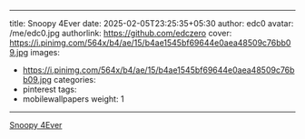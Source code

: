 
---
title: Snoopy 4Ever
date: 2025-02-05T23:25:35+05:30
author: edc0
avatar: /me/edc0.jpg
authorlink: https://github.com/edczero
cover: https://i.pinimg.com/564x/b4/ae/15/b4ae1545bf69644e0aea48509c76bb09.jpg
images:
   - https://i.pinimg.com/564x/b4/ae/15/b4ae1545bf69644e0aea48509c76bb09.jpg
categories:
  - pinterest
tags:
  - mobilewallpapers
weight: 1
---

<!--more-->

[Snoopy 4Ever](https://in.pinterest.com/pin/91901648640127527/)

	